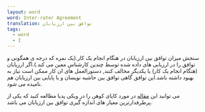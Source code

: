 ```yaml
---
layout: word
word: Inter-rater Agreement
translation: توافق بین ارزیابان
tags:
  - word
  - I
---
```

سنجش میزان توافق بین ارزیابان در هنگام انجام یک کار.(یک نمره که درجه ی همگونی و توافق را در ارزیابی های داده شده توسط چندین کارشناس معین می کند.).اگر ارزیابان (هنگام انجام یک کار) یا یکدیگر مخالف کنند, دستورالعمل های ان کار ممکن است نیاز به بهبود داشته باشد.این توافق گاهی توافق بین حاشیه نویسان و یا پایایی بین ارزیابان هم نامیده می شود.

می توانید این [مقاله](https://en.wikipedia.org/wiki/Cohen's_kappa) در مورد کاپای کوهن را در ویکی پدیا مطالعه کنید که یکی از پرطرفدارترین معیار های اندازه گیری توافق بین ارزیابان می باشد.